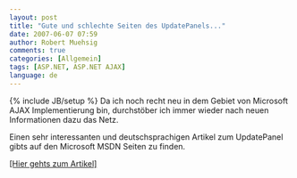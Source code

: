 ```yaml
---
layout: post
title: "Gute und schlechte Seiten des UpdatePanels..."
date: 2007-06-07 07:59
author: Robert Muehsig
comments: true
categories: [Allgemein]
tags: [ASP.NET, ASP.NET AJAX]
language: de
---
```

{% include JB/setup %}
Da ich noch recht neu in dem Gebiet von Microsoft AJAX Implementierung bin, durchstöber ich immer wieder nach neuen Informationen dazu das Netz.

Einen sehr interessanten und deutschsprachigen Artikel zum UpdatePanel gibts auf den Microsoft MSDN Seiten zu finden.

<a target="_blank" href="http://msdn.microsoft.com/msdnmag/issues/07/06/WickedCode/Default.aspx?loc=de" title="MSDN Artikel zum UpdatePanel">[Hier gehts zum Artikel]</a>
